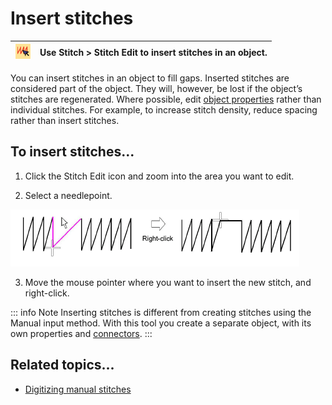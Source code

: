 # Insert stitches

| ![StitchEdit00022.png](assets/StitchEdit00022.png) | Use Stitch > Stitch Edit to insert stitches in an object. |
| -------------------------------------------------- | --------------------------------------------------------- |

You can insert stitches in an object to fill gaps. Inserted stitches are considered part of the object. They will, however, be lost if the object’s stitches are regenerated. Where possible, edit [object properties](../../glossary/glossary#object-properties) rather than individual stitches. For example, to increase stitch density, reduce spacing rather than insert stitches.

## To insert stitches...

1. Click the Stitch Edit icon and zoom into the area you want to edit.

2. Select a needlepoint.

![functions00023.png](assets/functions00023.png)

3. Move the mouse pointer where you want to insert the new stitch, and right-click.

::: info Note
Inserting stitches is different from creating stitches using the Manual input method. With this tool you create a separate object, with its own properties and [connectors](../../glossary/glossary#connectors).
:::

## Related topics...

- [Digitizing manual stitches](Digitizing_manual_stitches)
